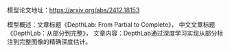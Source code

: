 模型论文地址：https://arxiv.org/abs/2412.18153

模型概述：文章标题《DepthLab: From Partial to Complete》，
中文文章标题《DepthLab：从部分到完整》，
文章内容：DepthLab通过深度学习实现从部分标注到完整图像的精确深度估计。

